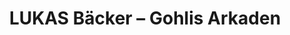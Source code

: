 ---
title: "LUKAS Bäcker – Gohlis Arkaden"
url: /leipzig/lukas-baecker-gohlis-arkaden/
shop: Bäckerei
---